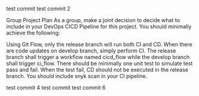 test commit
test commit 2

Group Project Plan
As a group, make a joint decision to decide what to include in your DevOps CICD Pipeline for this project. You should minimally achieve the following:

Using Git Flow, only the release branch will run both CI and CD.
When there are code updates on develop branch, simply perform CI.
The release branch shall trigger a workflow named cicd_flow while the develop branch shall trigger ci_flow.
There should be minimally one unit test to simulate test pass and fail. When the test fail, CD should not be executed in the release branch.
You should include snyk scan in your CI pipeline.

test commit 4
test commit 
test commit 6